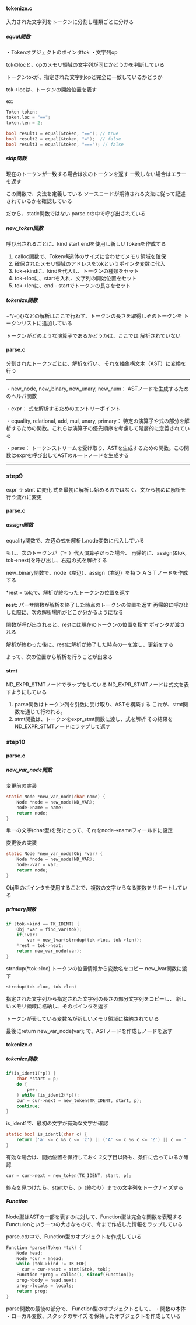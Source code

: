 #### tokenize.c
入力された文字列をトークンに分割し種類ごとに分ける

##### equal関数
・Tokenオブジェクトのポインタtok
・文字列op

tokのlocと、opのメモリ領域の文字列が同じかどうかを判断している

トークンtokが、指定された文字列opと完全に一致しているかどうか

tok->locは、トークンの開始位置を表す

ex:
```c
Token token;
token.loc = "==";
token.len = 2;

bool result1 = equal(&token, "=="); // true
bool result2 = equal(&token, "=");  // false
bool result3 = equal(&token, "==="); // false
```

##### skip関数
現在のトークンが一致する場合は次のトークンを返す
一致しない場合はエラーを返す

この関数で、文法を定義している
ソースコードが期待される文法に従って記述されているかを確認している

だから、static関数ではない
parse.cの中で呼び出されている


##### new_token関数
呼び出されるごとに、kind start endを使用し新しいTokenを作成する

1. calloc関数で、Token構造体のサイズに合わせてメモリ領域を確保
2. 確保されたメモリ領域のアドレスをtokというポインタ変数に代入
3. tok->kindに、kindを代入し、トークンの種類をセット
4. tok->locに、startを入れ、文字列の開始位置をセット
5. tok->lenに、end - startでトークンの長さをセット


##### tokenize関数
+*/-(){}などの解析はここで行わず、トークンの長さを取得しそのトークンを
トークンリストに追加している

トークンがどのような演算子であるかどうかは、ここでは
解析されていない



#### parse.c
分割されたトークンごとに、解析を行い、
それを抽象構文木（AST）に変換を行う

-----------------------------------------------------

・new_node, new_binary, new_unary, new_num：
ASTノードを生成するためのヘルパ関数

・expr：
式を解析するためのエントリーポイント

・equality, relational, add, mul, unary, primary：
特定の演算子や式の部分を解析するための関数。これらは演算子の優先順序を考慮して階層的に定義されている

・parse：
トークンストリームを受け取り、ASTを生成するための関数。この関数はexprを呼び出してASTのルートノードを生成する

-----------------------------------------------------


### step9
expr -> stmt に変化
式を最初に解析し始めるのではなく、文から初めに解析を行う流れに変更

#### parse.c

##### assign関数

equality関数で、左辺の式を解析しnode変数に代入している

もし、次のトークンが（'='）代入演算子だった場合、
再帰的に、assign(&tok, tok->next)を呼び出し、右辺の式を解析する

new_binary関数で、node（左辺）、assign（右辺）を持つ
ＡＳＴノードを作成する

*rest = tok;で、解析が終わったトークンの位置を返す

**rest:**
パーサ関数が解析を終了した時点のトークンの位置を返す
再帰的に呼び出した際に、次の解析場所がどこか分かるようになる

関数が呼び出されると、restには現在のトークンの位置を指す
ポインタが渡される

解析が終わった後に、restに解析が終了した時点の一を渡し、更新をする

よって、次の位置から解析を行うことが出来る


#### stmt

ND_EXPR_STMTノードでラップをしている
ND_EXPR_STMTノードは式文を表すようにしている

1. parse関数はトークン列を引数に受け取り、ASTを構築する
   これが、stmt関数を通じて行われる。
2. stmt関数は、トークンをexpr_stmt関数に渡し、式を解析
   その結果をND_EXPR_STMTノードにラップして返す



### step10

#### parse.c

##### new_var_node関数

変更前の実装
```c
static Node *new_var_node(char name) {
    Node *node = new_node(ND_VAR);
    node->name = name;
    return node;
}
```
単一の文字(char型)を受けとって、それをnode->nameフィールドに設定

変更後の実装
```c
static Node *new_var_node(Obj *var) {
    Node *node = new_node(ND_VAR);
    node->var = var;
    return node;
}
```
Obj型のポインタを使用することで、複数の文字からなる変数をサポートしている


##### primary関数

```c
if (tok->kind == TK_IDENT) {
    Obj *var = find_var(tok);
    if(!var)
        var = new_lvar(strndup(tok->loc, tok->len)); 
    *rest = tok->next;
    return new_var_node(var);
}
```
strndup(*tok->loc)
トークンの位置情報から変数名をコピー
new_lvar関数に渡す

```c
strndup(tok->loc, tok->len)
```
指定された文字列から指定された文字列の長さの部分文字列をコピーし、
新しいメモリ領域に格納し、そのポインタを返す

トークンが表している変数名が新しいメモリ領域に格納されている


最後にreturn new_var_node(var);
で、ASTノードを作成しノードを返す

#### tokenize.c

##### tokenize関数

```c
if(is_ident1(*p)) {
    char *start = p;
    do {
        p++;
    } while (is_ident2(*p));
    cur = cur->next = new_token(TK_IDENT, start, p);
    continue;
}
```

is_ident1で、最初の文字が有効な文字か確認

```c
static bool is_ident1(char c) {
    return ('a' <= c && c <= 'z') || ('A' <= c && c <= 'Z') || c == '_';
}
```

有効な場合は、開始位置を保持しておく
2文字目以降も、条件に合っているか確認

```c
cur = cur->next = new_token(TK_IDENT, start, p);
```
終点を見つけたら、startから、p（終わり）までの文字列をトークナイズする


##### Function

Node型はASTの一部を表すのに対して、Function型は完全な関数を表現する
Functuionという一つの大きなもので、今まで作成した情報をラップしている

parse.cの中で、Function型のオブジェクトを作成している

```c
Function *parse(Token *tok) {
    Node head;
    Node *cur = &head;
    while (tok->kind != TK_EOF)
      cur = cur->next = stmt(&tok, tok);
    Function *prog = calloc(1, sizeof(Function));
    prog->body = head.next;
    prog->locals = locals;
    return prog;
}
```
parse関数の最後の部分で、
Function型のオブジェクトとして、
・関数の本体
・ローカル変数、スタックのサイズ
を保持したオブジェクトを作成している